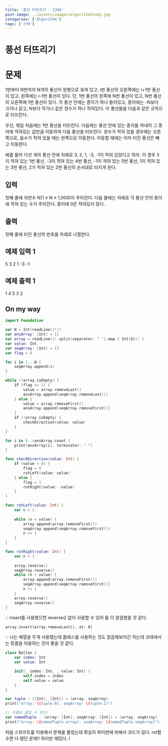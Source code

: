 ```yaml
---
title: '풍선 터뜨리기 - 2346'
post-image: ../assets/images/algorithmStudy.jpg
categories: ['Algorithm']
tags: ['스택']
---
```

# 풍선 터뜨리기

# 문제
1번부터 N번까지 N개의 풍선이 원형으로 놓여 있고. i번 풍선의 오른쪽에는 i+1번 풍선이 있고, 왼쪽에는 i-1번 풍선이 있다. 단, 1번 풍선의 왼쪽에 N번 풍선이 있고, N번 풍선의 오른쪽에 1번 풍선이 있다. 각 풍선 안에는 종이가 하나 들어있고, 종이에는 -N보다 크거나 같고, N보다 작거나 같은 정수가 하나 적혀있다. 이 풍선들을 다음과 같은 규칙으로 터뜨린다.

우선, 제일 처음에는 1번 풍선을 터뜨린다. 다음에는 풍선 안에 있는 종이를 꺼내어 그 종이에 적혀있는 값만큼 이동하여 다음 풍선을 터뜨린다. 양수가 적혀 있을 경우에는 오른쪽으로, 음수가 적혀 있을 때는 왼쪽으로 이동한다. 이동할 때에는 이미 터진 풍선은 빼고 이동한다.

예를 들어 다섯 개의 풍선 안에 차례로 3, 2, 1, -3, -1이 적혀 있었다고 하자. 이 경우 3이 적혀 있는 1번 풍선, -3이 적혀 있는 4번 풍선, -1이 적혀 있는 5번 풍선, 1이 적혀 있는 3번 풍선, 2가 적혀 있는 2번 풍선의 순서대로 터지게 된다.

## 입력
첫째 줄에 자연수 N(1 ≤ N ≤ 1,000)이 주어진다. 다음 줄에는 차례로 각 풍선 안의 종이에 적혀 있는 수가 주어진다. 종이에 0은 적혀있지 않다.

## 출력
첫째 줄에 터진 풍선의 번호를 차례로 나열한다.

## 예제 입력 1
5
3 2 1 -3 -1

## 예제 출력 1
1 4 5 3 2

## On my way
```swift
import Foundation

var N = Int(readLine()!)!
var ansArray: [Int] = []
var array = readLine()!.split(separator: " ").map { Int($0)! }
var value: Int
var seqArray: [Int] = []
var flag = 0

for i in 1...N {
    seqArray.append(i)
}

while (!array.isEmpty) {
    if (flag == 1) {
        value = array.removeLast()
        ansArray.append(seqArray.removeLast())
    } else {
        value = array.removeFirst()
        ansArray.append(seqArray.removeFirst())
    }
    if (!array.isEmpty) {
        checkDirection(value: value)
    }
}

for i in 0..<ansArray.count {
    print(ansArray[i], terminator: " ")
}

func checkDirection(value: Int) {
    if (value > 0) {
        flag = 0
        rotLeft(value: value)
    } else {
        flag = 1
        rotRight(value: -value)
    }
}

func rotLeft(value: Int) {
    var n = 1
    
    while (n < value) {
        array.append(array.removeFirst())
        seqArray.append(seqArray.removeFirst())
        n += 1
    }
}

func rotRight(value: Int) {
    var n = 1
    
    array.reverse()
    seqArray.reverse()
    while (n < value) {
        array.append(array.removeFirst())
        seqArray.append(seqArray.removeFirst())
        n += 1
    }
    array.reverse()
    seqArray.reverse()
}

```
💡 insert를 사용했으면 reverse() 없이 사용할 수 있어 좀 더 깔끔했을 것 같다.

`array.insert(array.removeLast(), at: 0)`

💡 나는 배열을 두개 사용했는데 클래스를 사용하는 것도 깔끔해보이긴 하는데 코테에서는 튜플을 이용하는 것이 좋을 것 같다.
```swift
class Ballon {
    var index: Int
    var value: Int

    init(_ index: Int, _ value: Int) {
        self.index = index
        self.value = value
    }
}
```

```swift
var tuple : ([Int], [Int]) = (array, seqArray)
print("array: \(tuple.0), seqArray: \(tuple.1)")

// 이름도 붙일 수 있다!
var namedTuple : (array: [Int], seqArray: [Int]) = (array, seqArray)
print("array: \(namedTuple.array), seqArray: \(namedTuple.seqArray)")
```

처음 스위프트를 이용해서 문제를 풀었는데 확실히 파이썬에 비해서 코드가 길다. rot함수면 다 됐던 문제!!
하지만 재밌다..!